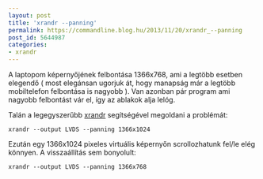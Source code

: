 ```yaml
---
layout: post
title: 'xrandr --panning'
permalink: https://commandline.blog.hu/2013/11/20/xrandr_--panning
post_id: 5644987
categories: 
- xrandr
---
```


A laptopom képernyőjének felbontása 1366x768, ami a legtöbb esetben elegendő ( most elegánsan ugorjuk át, hogy manapság már a legtöbb mobiltelefon felbontása is nagyobb ). Van azonban pár program ami nagyobb felbontást vár el, így az ablakok alja lelóg.

Talán a legegyszerűbb 
[xrandr](http://commandline.blog.hu/2013/05/03/xrandr) segítségével megoldani a problémát:

```
xrandr --output LVDS --panning 1366x1024
```

Ezután egy 1366x1024 pixeles virtuális képernyőn scrollozhatunk fel/le elég könnyen. A visszaállítás sem bonyolult:

```
xrandr --output LVDS --panning 1366x768
```